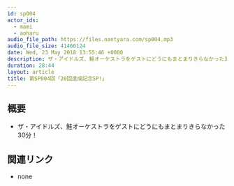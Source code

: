 ```yaml
---
id: sp004
actor_ids:
  - mami
  - aoharu
audio_file_path: https://files.nantyara.com/sp004.mp3
audio_file_size: 41460124
date: Wed, 23 May 2018 13:55:46 +0000
description: ザ・アイドルズ、鮭オーケストラをゲストにどうにもまとまりきらなかった30分！
duration: 28:44
layout: article
title: 第SP004回「20回達成記念SP!」
---
```

## 概要

* ザ・アイドルズ、鮭オーケストラをゲストにどうにもまとまりきらなかった30分！

## 関連リンク

* none
